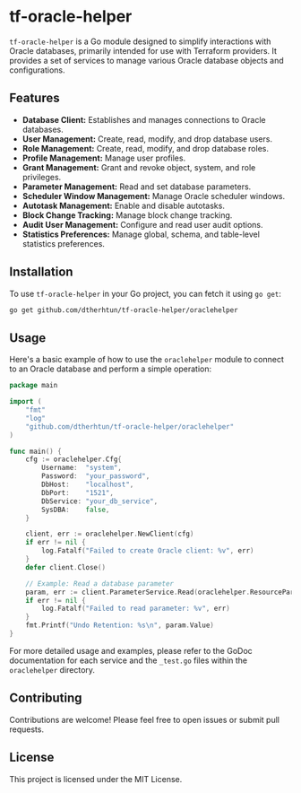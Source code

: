 # tf-oracle-helper

`tf-oracle-helper` is a Go module designed to simplify interactions with Oracle databases, primarily intended for use with Terraform providers. It provides a set of services to manage various Oracle database objects and configurations.

## Features

- **Database Client:** Establishes and manages connections to Oracle databases.
- **User Management:** Create, read, modify, and drop database users.
- **Role Management:** Create, read, modify, and drop database roles.
- **Profile Management:** Manage user profiles.
- **Grant Management:** Grant and revoke object, system, and role privileges.
- **Parameter Management:** Read and set database parameters.
- **Scheduler Window Management:** Manage Oracle scheduler windows.
- **Autotask Management:** Enable and disable autotasks.
- **Block Change Tracking:** Manage block change tracking.
- **Audit User Management:** Configure and read user audit options.
- **Statistics Preferences:** Manage global, schema, and table-level statistics preferences.

## Installation

To use `tf-oracle-helper` in your Go project, you can fetch it using `go get`:

```bash
go get github.com/dtherhtun/tf-oracle-helper/oraclehelper
```

## Usage

Here's a basic example of how to use the `oraclehelper` module to connect to an Oracle database and perform a simple operation:

```go
package main

import (
	"fmt"
	"log"
	"github.com/dtherhtun/tf-oracle-helper/oraclehelper"
)

func main() {
	cfg := oraclehelper.Cfg{
		Username:  "system",
		Password:  "your_password",
		DbHost:    "localhost",
		DbPort:    "1521",
		DbService: "your_db_service",
		SysDBA:    false,
	}

	client, err := oraclehelper.NewClient(cfg)
	if err != nil {
		log.Fatalf("Failed to create Oracle client: %v", err)
	}
	defer client.Close()

	// Example: Read a database parameter
	param, err := client.ParameterService.Read(oraclehelper.ResourceParameter{Name: "undo_retention"})
	if err != nil {
		log.Fatalf("Failed to read parameter: %v", err)
	}
	fmt.Printf("Undo Retention: %s\n", param.Value)
}
```

For more detailed usage and examples, please refer to the GoDoc documentation for each service and the `_test.go` files within the `oraclehelper` directory.

## Contributing

Contributions are welcome! Please feel free to open issues or submit pull requests.

## License

This project is licensed under the MIT License.
